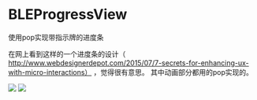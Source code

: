 # BLEProgressView
使用pop实现带指示牌的进度条

在网上看到这样的一个进度条的设计（ http://www.webdesignerdepot.com/2015/07/7-secrets-for-enhancing-ux-with-micro-interactions） ，觉得很有意思。
其中动画部分都用的pop实现的。

![](https://raw.githubusercontent.com/blueeee/BLEProgressView/master/Images/fail.gif)   ![](https://raw.githubusercontent.com/blueeee/BLEProgressView/master/Images/success.gif)
